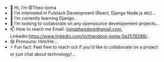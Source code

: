 - 👋 Hi, I’m @Theo-ijoma
- 👀 I’m interested in Fulstack Development (React, Django Node.js etc)...
- 🌱 I’m currently learning Django...
- 💞️ I’m looking to collaborate on any opensource developement projects...
- 📫 How to reach me Email: ijomatheodore@gmail.com, Linkedin:https://www.linkedin.com/in/theodore-ijoma-0a2578286/..
- 😄 Pronouns: Him/He...
- ⚡ Fun fact: Feel free to reach out if you'd like to collaborate on a project or just chat about technology!...

<!---
Theo-ijoma/Theo-ijoma is a ✨ special ✨ repository because its `README.md` (this file) appears on your GitHub profile.
You can click the Preview link to take a look at your changes.
--->
